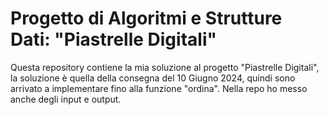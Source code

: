 # Progetto di Algoritmi e Strutture Dati: "Piastrelle Digitali"
Questa repository contiene la mia soluzione al progetto "Piastrelle Digitali", la soluzione è quella della consegna del 10 Giugno 2024, quindi sono arrivato a implementare fino alla funzione "ordina". 
Nella repo ho messo anche degli input e output.